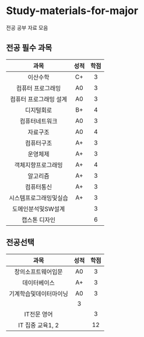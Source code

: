 # Study-materials-for-major

전공 공부 자료 모음

## 전공 필수 과목

<table stype = "border:1px solid green; text-align:center">
  <thead>
    <tr>
      <th style = "text-align:center">과목</th>
      <th style = "text-align:center">성적</th>
      <th style = "text-align:center">학점</th>
    </tr>
  </thead>
  <tbody>
    <tr>
      <td style="text-align:center">이산수학</td>
      <td style="text-align:center">C+</td>
      <td style="text-align:center">3</td>
    </tr>
     <tr>
      <td style="text-align:center">컴퓨터 프로그래밍</td>
      <td style="text-align:center">A0</td>
      <td style="text-align:center">3</td>
    </tr>
     <tr>
      <td style="text-align:center">컴퓨터 프로그래밍 설계</td>
      <td style="text-align:center">A0</td>
      <td style="text-align:center">3</td>
    </tr>
     <tr>
      <td style="text-align:center">디지털회로</td>
      <td style="text-align:center">B+</td>
      <td style="text-align:center">4</td>
    </tr>
     <tr>
      <td style ="text-align:center">컴퓨터네트워크</td>
      <td style ="text-align:center">A0</td>
      <td style ="text-align:center">3</td>
    </tr>
     <tr>
      <td style ="text-align:center">자료구조</td>
      <td style ="text-align:center">A0</td>
      <td style ="text-align:center">4</td>
    </tr>
     <tr>
      <td style ="text-align : center">컴퓨터구조</td>
      <td style ="text-align : center">A+</td>
      <td style ="text-align : center">3</td>
    </tr>
     <tr>
      <td style ="text-align:center">운영체제</td>
      <td style ="text-align:center">A+</td>
      <td style ="text-align:center">3</td>
    </tr>
     <tr>
      <td style ="text-align:center">객체지향프로그래밍</td>
      <td style ="text-align:center">A+</td>
      <td style ="text-align:center">4</td>
    </tr>
     <tr>
      <td style ="text-align:center">알고리즘</td>
      <td style ="text-align:center">A+</td>
      <td style ="text-align:center">3</td>
    </tr>
     <tr>
      <td style ="text-align:center">컴퓨터통신</td>
      <td style ="text-align:center">A+</td>
      <td style ="text-align:center">3</td>
    </tr>
     <tr>
      <td style ="text-align:center">시스템프로그래밍및실습</td>
      <td style ="text-align:center">A+</td>
      <td style ="text-align:center">3</td>
    </tr>
     <tr>
      <td style ="text-align:center">도메인분석및SW설계</td>
      <td style ="text-align:center"></td>
      <td style ="text-align:center">3</td>
    </tr>
     <tr>
      <td style ="text-align:center">캡스톤 디자인</td>
      <td style ="text-align:center"></td>
      <td style ="text-align:center">6</td>
    </tr>
  </tbody>
</table>

## 전공선택
<table stype = "border:1px solid green; text-align:center">
  <thead>
    <tr>
      <th style = "text-align:center">과목</th>
      <th style = "text-align:center">성적</th>
      <th style = "text-align:center">학점</th>
    </tr>
  </thead>
  <tbody>
    <tr>
      <td style="text-align:center">창의소프트웨어입문</td>
      <td style="text-align:center">A0</td>
      <td style="text-align:center">3</td>
    </tr>
    <tr>
      <td style="text-align:center">데이터베이스</td>
      <td style="text-align:center">A+</td>
      <td style="text-align:center">3</td>
    </tr>
    <tr>
      <td style="text-align:center">기계학습및데이터마이닝</td>
      <td style="text-align:center">A0</td>
      <td style="text-align:center">3</td>
    </tr>
      <tr>
      <td style="text-align:center>오픈소스SW 입문</td>
      <td style="text-align:center"></td>
      <td style="text-align:center">3</td>
    </tr>
      <tr>
      <td style="text-align:center">IT전문 영어</td>
      <td style="text-align:center"></td>
      <td style="text-align:center">3</td>
    </tr>
      <tr>
      <td style="text-align:center">IT 집중 교육1, 2</td>
      <td style="text-align:center"></td>
      <td style="text-align:center">12</td>
    </tr>
  </tbody>
</table>
